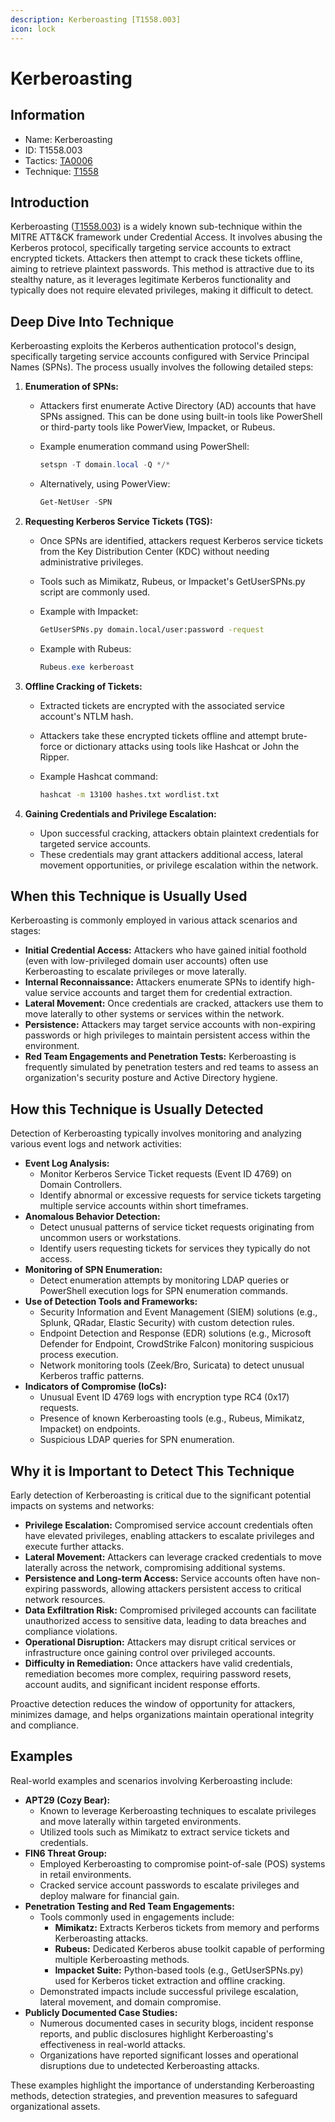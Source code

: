 ```yaml
---
description: Kerberoasting [T1558.003]
icon: lock
---
```


# Kerberoasting

## Information

- Name: Kerberoasting
- ID: T1558.003
- Tactics: [TA0006](../TA0006/TA0006.md)
- Technique: [T1558](T1558.md)

## Introduction

Kerberoasting ([T1558.003](https://attack.mitre.org/techniques/T1558/003/)) is a widely known sub-technique within the MITRE ATT\&CK framework under Credential Access. It involves abusing the Kerberos protocol, specifically targeting service accounts to extract encrypted tickets. Attackers then attempt to crack these tickets offline, aiming to retrieve plaintext passwords. This method is attractive due to its stealthy nature, as it leverages legitimate Kerberos functionality and typically does not require elevated privileges, making it difficult to detect.

## Deep Dive Into Technique

Kerberoasting exploits the Kerberos authentication protocol's design, specifically targeting service accounts configured with Service Principal Names (SPNs). The process usually involves the following detailed steps:

1. **Enumeration of SPNs:**

   - Attackers first enumerate Active Directory (AD) accounts that have SPNs assigned. This can be done using built-in tools like PowerShell or third-party tools like PowerView, Impacket, or Rubeus.
   - Example enumeration command using PowerShell:

     ```powershell
     setspn -T domain.local -Q */*
     ```

   - Alternatively, using PowerView:

     ```powershell
     Get-NetUser -SPN
     ```

2. **Requesting Kerberos Service Tickets (TGS):**

   - Once SPNs are identified, attackers request Kerberos service tickets from the Key Distribution Center (KDC) without needing administrative privileges.
   - Tools such as Mimikatz, Rubeus, or Impacket's GetUserSPNs.py script are commonly used.
   - Example with Impacket:

     ```bash
     GetUserSPNs.py domain.local/user:password -request
     ```

   - Example with Rubeus:

     ```powershell
     Rubeus.exe kerberoast
     ```

3. **Offline Cracking of Tickets:**

   - Extracted tickets are encrypted with the associated service account's NTLM hash.
   - Attackers take these encrypted tickets offline and attempt brute-force or dictionary attacks using tools like Hashcat or John the Ripper.
   - Example Hashcat command:

     ```bash
     hashcat -m 13100 hashes.txt wordlist.txt
     ```

4. **Gaining Credentials and Privilege Escalation:**
   - Upon successful cracking, attackers obtain plaintext credentials for targeted service accounts.
   - These credentials may grant attackers additional access, lateral movement opportunities, or privilege escalation within the network.

## When this Technique is Usually Used

Kerberoasting is commonly employed in various attack scenarios and stages:

- **Initial Credential Access:** Attackers who have gained initial foothold (even with low-privileged domain user accounts) often use Kerberoasting to escalate privileges or move laterally.
- **Internal Reconnaissance:** Attackers enumerate SPNs to identify high-value service accounts and target them for credential extraction.
- **Lateral Movement:** Once credentials are cracked, attackers use them to move laterally to other systems or services within the network.
- **Persistence:** Attackers may target service accounts with non-expiring passwords or high privileges to maintain persistent access within the environment.
- **Red Team Engagements and Penetration Tests:** Kerberoasting is frequently simulated by penetration testers and red teams to assess an organization's security posture and Active Directory hygiene.

## How this Technique is Usually Detected

Detection of Kerberoasting typically involves monitoring and analyzing various event logs and network activities:

- **Event Log Analysis:**
  - Monitor Kerberos Service Ticket requests (Event ID 4769) on Domain Controllers.
  - Identify abnormal or excessive requests for service tickets targeting multiple service accounts within short timeframes.
- **Anomalous Behavior Detection:**
  - Detect unusual patterns of service ticket requests originating from uncommon users or workstations.
  - Identify users requesting tickets for services they typically do not access.
- **Monitoring of SPN Enumeration:**
  - Detect enumeration attempts by monitoring LDAP queries or PowerShell execution logs for SPN enumeration commands.
- **Use of Detection Tools and Frameworks:**
  - Security Information and Event Management (SIEM) solutions (e.g., Splunk, QRadar, Elastic Security) with custom detection rules.
  - Endpoint Detection and Response (EDR) solutions (e.g., Microsoft Defender for Endpoint, CrowdStrike Falcon) monitoring suspicious process execution.
  - Network monitoring tools (Zeek/Bro, Suricata) to detect unusual Kerberos traffic patterns.
- **Indicators of Compromise (IoCs):**
  - Unusual Event ID 4769 logs with encryption type RC4 (0x17) requests.
  - Presence of known Kerberoasting tools (e.g., Rubeus, Mimikatz, Impacket) on endpoints.
  - Suspicious LDAP queries for SPN enumeration.

## Why it is Important to Detect This Technique

Early detection of Kerberoasting is critical due to the significant potential impacts on systems and networks:

- **Privilege Escalation:** Compromised service account credentials often have elevated privileges, enabling attackers to escalate privileges and execute further attacks.
- **Lateral Movement:** Attackers can leverage cracked credentials to move laterally across the network, compromising additional systems.
- **Persistence and Long-term Access:** Service accounts often have non-expiring passwords, allowing attackers persistent access to critical network resources.
- **Data Exfiltration Risk:** Compromised privileged accounts can facilitate unauthorized access to sensitive data, leading to data breaches and compliance violations.
- **Operational Disruption:** Attackers may disrupt critical services or infrastructure once gaining control over privileged accounts.
- **Difficulty in Remediation:** Once attackers have valid credentials, remediation becomes more complex, requiring password resets, account audits, and significant incident response efforts.

Proactive detection reduces the window of opportunity for attackers, minimizes damage, and helps organizations maintain operational integrity and compliance.

## Examples

Real-world examples and scenarios involving Kerberoasting include:

- **APT29 (Cozy Bear):**
  - Known to leverage Kerberoasting techniques to escalate privileges and move laterally within targeted environments.
  - Utilized tools such as Mimikatz to extract service tickets and credentials.
- **FIN6 Threat Group:**
  - Employed Kerberoasting to compromise point-of-sale (POS) systems in retail environments.
  - Cracked service account passwords to escalate privileges and deploy malware for financial gain.
- **Penetration Testing and Red Team Engagements:**
  - Tools commonly used in engagements include:
    - **Mimikatz:** Extracts Kerberos tickets from memory and performs Kerberoasting attacks.
    - **Rubeus:** Dedicated Kerberos abuse toolkit capable of performing multiple Kerberoasting methods.
    - **Impacket Suite:** Python-based tools (e.g., GetUserSPNs.py) used for Kerberos ticket extraction and offline cracking.
  - Demonstrated impacts include successful privilege escalation, lateral movement, and domain compromise.
- **Publicly Documented Case Studies:**
  - Numerous documented cases in security blogs, incident response reports, and public disclosures highlight Kerberoasting's effectiveness in real-world attacks.
  - Organizations have reported significant losses and operational disruptions due to undetected Kerberoasting attacks.

These examples highlight the importance of understanding Kerberoasting methods, detection strategies, and prevention measures to safeguard organizational assets.
